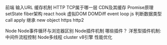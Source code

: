 前端
输入URL
缓存机制
HTTP TCP属于哪一层
CDN及其缓存
Promise原理
setState
fiber架构
react hook
虚拟DOM DOMDiff
event loop
js 判断数据类型
call apply
继承
new object
https
http2



Node
Node事件循环与浏览器区别
Node插件机制 哪些插件？ 洋葱型插件机制:中间件流程控制
Node多线程 cluster
v8引擎
性能优化
